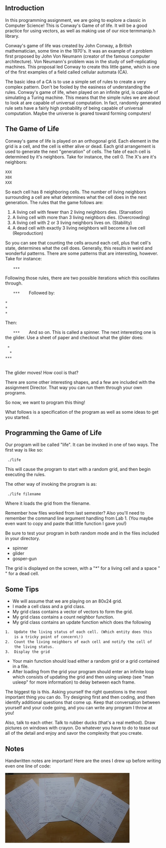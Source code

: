 ## Introduction

In this programming assignment, we are going to explore a classic in
Computer Science\! This is Conway's Game of of life. It will be a good
practice for using vectors, as well as making use of our nice termmanip.h
library.

Conway's game of life was created by John Conway, a British
mathematician, some time in the 1970's. It was an example of a problem
first proposed by John Von Neumann (creator of the famous computer
architecture). Von Neumann's problem was in the study of
self-replicating machines. This proposal led Conway to create this
little game, which is one of the first examples of a field called
cellular automata (CA).

The basic idea of a CA is to use a simple set of rules to create a very
complex pattern. Don't be fooled by the easiness of understanding the
rules. Conway's game of life, when played on an infinite grid, is
capable of simulating a Turing machine. This means that the simple rules
we are about to look at are capable of universal computation. In fact,
randomly generated rule sets have a fairly high probability of being
capable of universal computation. Maybe the universe is geared toward
forming computers\!

## The Game of Life

Conway's game of life is played on an orthogonal grid. Each element in
the grid is a cell, and the cell is either alive or dead. Each grid
arrangement is used to generate the next "generation" of cells. The fate
of each cell is determined by it's neighbors. Take for instance, the
cell 0. The X's are it's neighbors:

`XXX`  
`X0X`  
`XXX`

So each cell has 8 neighboring cells. The number of living neighbors
surrounding a cell are what determines what the cell does in the next
generation. The rules that the game follows are:

1.  A living cell with fewer than 2 living neighbors dies. (Starvation)
2.  A living cell with more than 3 living neighbors dies. (Overcrowding)
3.  A living cell with 2 or 3 living neighbors lives on. (Stability)
4.  A dead cell with exactly 3 living neighbors will become a live cell
    (Reproduction)

So you can see that counting the cells around each cell, plus that
cell's state, determines what the cell does. Generally, this results in
weird and wonderful patterns. There are some patterns that are
interesting, however. Take for instance:

`   `
`***`
`   `

Following those rules, there are two possible iterations which this
oscillates through.

`   `
`***`
`   `
Followed by:

` * `  
` * `  
` * `

Then:

`   `
`***`
`   `
And so on. This is called a spinner. The next interesting one is the
glider. Use a sheet of paper and checkout what the glider does:

` * `  
`  *`  
`***`  
`   `

The glider moves\! How cool is that?

There are some other interesting shapes, and a few are included with the
assignment Director. That way you can run them through your own
programs.

So now, we want to program this thing\!

What follows is a specification of the program as well as some ideas to
get you started.

## Programming the Game of Life

Our program will be called "life". It can be invoked in one of two ways.
The first way is like so:

` ./life`

This will cause the program to start with a random grid, and then begin
executing the rules.

The other way of invoking the program is as:

` ./life filename`

Where it loads the grid from the filename.

Remember how files worked from last semester? Also you'll need to
remember the command line argument handling from Lab 1. (You maybe even
want to copy and paste that little function I gave you\!)

Be sure to test your program in both random mode and in the files
included in your directory.

  - spinner
  - glider
  - gosper-gun

The grid is displayed on the screen, with a "\*" for a living cell and a
space " " for a dead cell.

## Some Tips

  - We will assume that we are playing on an 80x24 grid.
  - I made a cell class and a grid class.
  - My grid class contains a vector of vectors to form the grid.
  - My grid class contains a count neighbor function.
  - My grid class contains an update function which does the following

<!-- end list -->

    1.  Update the living status of each cell. (Which entity does this
        is a tricky point of concern\!)
    2.  Count the living neighbors of each cell and notify the cell of
        the living status.
    3.  Display the grid

<!-- end list -->

  - Your main function should load either a random grid or a grid
    contained in a file.
  - After loading from the grid your program should enter an infinite
    loop which consists of updating the grid and then using usleep (see
    "man usleep" for more information) to delay between each frame.

The biggest tip is this. Asking yourself the right questions is the most
important thing you can do. Try designing first and then coding, and
then identify additional questions that come up. Keep that conversation
between yourself and your code going, and you can write any program I
throw at you\!

Also, talk to each other. Talk to rubber ducks (that's a real method).
Draw pictures on windows with crayon. Do whatever you have to do to
tease out all of the detail and enjoy and savor the complexity that you
create.

## Notes

Handwritten notes are important\! Here are the ones I drew up before
writing even one line of code:

![LifeNotes.jpg](images/LifeNotes.jpg)
